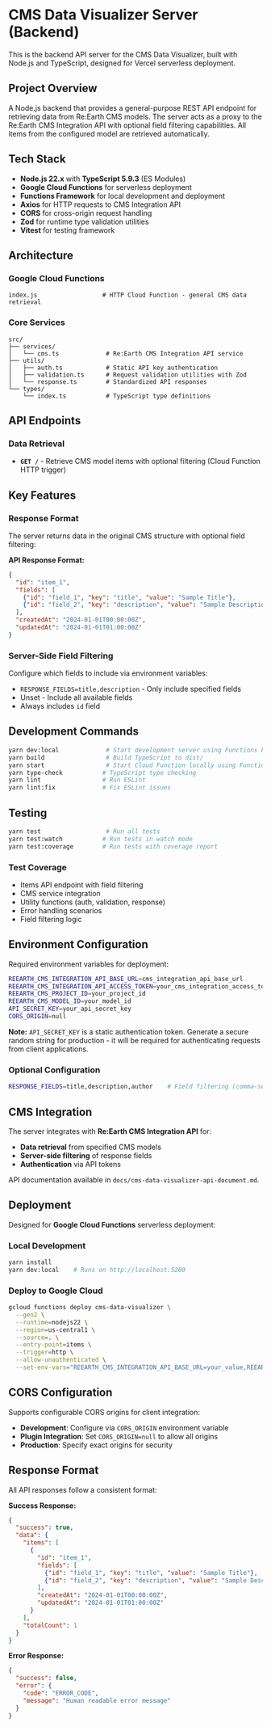 # CMS Data Visualizer Server (Backend)

This is the backend API server for the CMS Data Visualizer, built with Node.js and TypeScript, designed for Vercel serverless deployment.

## Project Overview

A Node.js backend that provides a general-purpose REST API endpoint for retrieving data from Re:Earth CMS models. The server acts as a proxy to the Re:Earth CMS Integration API with optional field filtering capabilities. All items from the configured model are retrieved automatically.

## Tech Stack

- **Node.js 22.x** with **TypeScript 5.9.3** (ES Modules)
- **Google Cloud Functions** for serverless deployment
- **Functions Framework** for local development and deployment
- **Axios** for HTTP requests to CMS Integration API
- **CORS** for cross-origin request handling
- **Zod** for runtime type validation utilities
- **Vitest** for testing framework

## Architecture

### Google Cloud Functions

```text
index.js                  # HTTP Cloud Function - general CMS data retrieval
```

### Core Services

```text
src/
├── services/
│   └── cms.ts             # Re:Earth CMS Integration API service
├── utils/
│   ├── auth.ts            # Static API key authentication
│   ├── validation.ts      # Request validation utilities with Zod
│   └── response.ts        # Standardized API responses
└── types/
    └── index.ts           # TypeScript type definitions
```

## API Endpoints

### Data Retrieval

- **`GET /`** - Retrieve CMS model items with optional filtering (Cloud Function HTTP trigger)

## Key Features

### Response Format

The server returns data in the original CMS structure with optional field filtering:

**API Response Format:**

```json
{
  "id": "item_1",
  "fields": [
    {"id": "field_1", "key": "title", "value": "Sample Title"},
    {"id": "field_2", "key": "description", "value": "Sample Description"}
  ],
  "createdAt": "2024-01-01T00:00:00Z",
  "updatedAt": "2024-01-01T01:00:00Z"
}
```

### Server-Side Field Filtering

Configure which fields to include via environment variables:

- `RESPONSE_FIELDS=title,description` - Only include specified fields
- Unset - Include all available fields
- Always includes `id` field

## Development Commands

```bash
yarn dev:local             # Start development server using Functions Framework on port 5200
yarn build                 # Build TypeScript to dist/
yarn start                 # Start Cloud Function locally using Functions Framework
yarn type-check           # TypeScript type checking
yarn lint                 # Run ESLint
yarn lint:fix             # Fix ESLint issues
```

## Testing

```bash
yarn test                  # Run all tests
yarn test:watch           # Run tests in watch mode
yarn test:coverage        # Run tests with coverage report
```

### Test Coverage

- Items API endpoint with field filtering
- CMS service integration
- Utility functions (auth, validation, response)
- Error handling scenarios
- Field filtering logic

## Environment Configuration

Required environment variables for deployment:

```bash
REEARTH_CMS_INTEGRATION_API_BASE_URL=cms_integration_api_base_url
REEARTH_CMS_INTEGRATION_API_ACCESS_TOKEN=your_cms_integration_access_token
REEARTH_CMS_PROJECT_ID=your_project_id
REEARTH_CMS_MODEL_ID=your_model_id
API_SECRET_KEY=your_api_secret_key
CORS_ORIGIN=null
```

**Note:** `API_SECRET_KEY` is a static authentication token. Generate a secure random string for production - it will be required for authenticating requests from client applications.

### Optional Configuration

```bash
RESPONSE_FIELDS=title,description,author    # Field filtering (comma-separated)
```

## CMS Integration

The server integrates with **Re:Earth CMS Integration API** for:

- **Data retrieval** from specified CMS models
- **Server-side filtering** of response fields
- **Authentication** via API tokens

API documentation available in `docs/cms-data-visualizer-api-document.md`.

## Deployment

Designed for **Google Cloud Functions** serverless deployment:

### Local Development
```bash
yarn install
yarn dev:local    # Runs on http://localhost:5200
```

### Deploy to Google Cloud
```bash
gcloud functions deploy cms-data-visualizer \
  --gen2 \
  --runtime=nodejs22 \
  --region=us-central1 \
  --source=. \
  --entry-point=items \
  --trigger=http \
  --allow-unauthenticated \
  --set-env-vars="REEARTH_CMS_INTEGRATION_API_BASE_URL=your_value,REEARTH_CMS_INTEGRATION_API_ACCESS_TOKEN=your_token,REEARTH_CMS_PROJECT_ID=your_project_id,REEARTH_CMS_MODEL_ID=your_model_id,API_SECRET_KEY=your_secret_key,CORS_ORIGIN=null"
```

## CORS Configuration

Supports configurable CORS origins for client integration:

- **Development**: Configure via `CORS_ORIGIN` environment variable
- **Plugin Integration**: Set `CORS_ORIGIN=null` to allow all origins
- **Production**: Specify exact origins for security

## Response Format

All API responses follow a consistent format:

**Success Response:**

```json
{
  "success": true,
  "data": {
    "items": [
      {
        "id": "item_1",
        "fields": [
          {"id": "field_1", "key": "title", "value": "Sample Title"},
          {"id": "field_2", "key": "description", "value": "Sample Description"}
        ],
        "createdAt": "2024-01-01T00:00:00Z",
        "updatedAt": "2024-01-01T01:00:00Z"
      }
    ],
    "totalCount": 1
  }
}
```

**Error Response:**

```json
{
  "success": false,
  "error": {
    "code": "ERROR_CODE",
    "message": "Human readable error message"
  }
}
```
